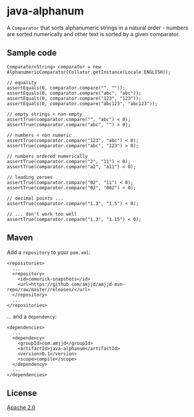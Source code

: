 java-alphanum
=============

A `Comparator` that sorts alphanumeric strings in a natural order - numbers are
sorted numerically and other text is sorted by a given comparator.

Sample code
-----------

    Comparator<String> comparator = new AlphanumericComparator(Collator.getInstance(Locale.ENGLISH));
    
    // equality
    assertEquals(0, comparator.compare("", ""));
    assertEquals(0, comparator.compare("abc", "abc"));
    assertEquals(0, comparator.compare("123", "123"));
    assertEquals(0, comparator.compare("abc123", "abc123"));
    
    // empty strings < non-empty
    assertTrue(comparator.compare("", "abc") < 0);
    assertTrue(comparator.compare("abc", "") > 0);
    
    // numbers < non numeric
    assertTrue(comparator.compare("123", "abc") < 0);
    assertTrue(comparator.compare("abc", "123") > 0);
    
    // numbers ordered numerically
    assertTrue(comparator.compare("2", "11") < 0);
    assertTrue(comparator.compare("a2", "a11") < 0);
    
    // leading zeroes
    assertTrue(comparator.compare("02", "11") < 0);
    assertTrue(comparator.compare("02", "002") < 0);
    
    // decimal points ... 
    assertTrue(comparator.compare("1.3", "1.5") < 0);
    
    // ... don't work too well
    assertTrue(comparator.compare("1.3", "1.15") < 0);
	
Maven
-----

Add a `repository` to your `pom.xml`:

    <repositories>
      ...
      <repository>
        <id>cemerick-snapshots</id>
        <url>https://github.com/amjjd/amjjd-mvn-repo/raw/master/releases/</url>
      </repository>
      ...
    </repositories>

... and a `dependency`:

    <dependencies>
      ...
      <dependency>
        <groupId>com.amjjd</groupId>
        <artifactId>java-alphanum</artifactId>
        <version>0.1</version>
        <scope>compile</scope>
      </dependency>
      ...
    </dependencies>

License
-------

[Apache 2.0](http://www.apache.org/licenses/LICENSE-2.0.html)

